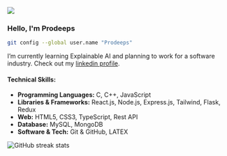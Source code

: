 
![](https://wallpapersmug.com/download/1280x720/a801aa/sky-clouds-original-anime.jpg)

### Hello, I'm Prodeeps

```bash
git config --global user.name "Prodeeps"
```

I’m currently learning Explainable AI and planning to work for a software industry. Check out my [linkedin profile](https://linkedin.com/in/misbah-uddin-faroque).

#### Technical Skills:
* **Programming Languages:** C, C++, JavaScript
* **Libraries & Frameworks:** React.js, Node.js, Express.js, Tailwind, Flask, Redux
* **Web:** HTML5, CSS3, TypeScript, Rest API
* **Database:** MySQL, MongoDB
* **Software & Tech:** Git & GitHub, LATEX


![GitHub streak stats](https://streak-stats.demolab.com/?user=misbahs100)  

